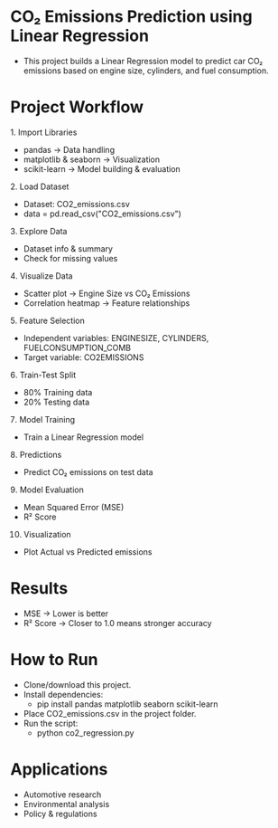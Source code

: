 # CO₂ Emissions Prediction using Linear Regression

  * This project builds a Linear Regression model to predict car CO₂ emissions based on engine size, cylinders, and fuel consumption.

# Project Workflow

1️. Import Libraries
  * pandas → Data handling
  * matplotlib & seaborn → Visualization
  * scikit-learn → Model building & evaluation

2️. Load Dataset
  * Dataset: CO2_emissions.csv
  * data = pd.read_csv("CO2_emissions.csv")

3️. Explore Data
  * Dataset info & summary
  * Check for missing values

4️. Visualize Data
  * Scatter plot → Engine Size vs CO₂ Emissions
  * Correlation heatmap → Feature relationships

5️. Feature Selection
  * Independent variables: ENGINESIZE, CYLINDERS, FUELCONSUMPTION_COMB
  * Target variable: CO2EMISSIONS

6️. Train-Test Split
  * 80% Training data
  * 20% Testing data

7️. Model Training
  * Train a Linear Regression model

8️. Predictions
  * Predict CO₂ emissions on test data

9️. Model Evaluation
  * Mean Squared Error (MSE)
  * R² Score

10. Visualization
  * Plot Actual vs Predicted emissions

 # Results
 
  * MSE → Lower is better
  * R² Score → Closer to 1.0 means stronger accuracy

# How to Run

  * Clone/download this project.
  *  Install dependencies:
     * pip install pandas matplotlib seaborn scikit-learn
  * Place CO2_emissions.csv in the project folder.
  *  Run the script:
     * python co2_regression.py

# Applications

 * Automotive research
 * Environmental analysis
 * Policy & regulations
